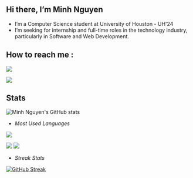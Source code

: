 ## Hi there, I’m Minh Nguyen
- I’m a Computer Science student at University of Houston - UH'24
- I’m seeking for internship and full-time roles in the technology industry, particularly in Software and Web Development.
## How to reach me :
[<img src="https://img.shields.io/badge/LinkedIn-0077B5?style=for-the-badge&logo=linkedin&logoColor=white" target="_blank" rel="noopener" />](https://www.linkedin.com/in/ndminhvn/)

[<img src="https://img.shields.io/badge/Gmail-D14836?style=for-the-badge&logo=gmail&logoColor=white" />](mailto:vn.ndminh@gmail.com)

## Stats
![Minh Nguyen's GitHub stats](https://github-readme-stats.vercel.app/api?username=ndminhvn&count_private=true&show_icons=true&theme=tokyonight&hide_border=true&rank_icon=percentile)

- _Most Used Languages_

[![](https://github-readme-stats.vercel.app/api/top-langs/?username=ndminhvn&langs_count=9&theme=tokyonight&layout=compact&hide=makefile,jupyter%20notebook&hide_border=true)](https://github.com/anuraghazra/github-readme-stats)

![](http://github-profile-summary-cards.vercel.app/api/cards/repos-per-language?username=ndminhvn&theme=tokyonight)
![](http://github-profile-summary-cards.vercel.app/api/cards/most-commit-language?username=ndminhvn&theme=tokyonight)
- _Streak Stats_

[![GitHub Streak](https://github-readme-streak-stats.herokuapp.com/?user=ndminhvn&theme=tokyonight&hide_border=true)](https://git.io/streak-stats)

<!---
ndminhvn/ndminhvn is a ✨ special ✨ repository because its `README.md` (this file) appears on your GitHub profile.
You can click the Preview link to take a look at your changes.
--->
